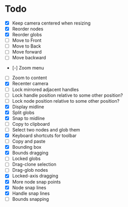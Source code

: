 # Todo

- [x] Keep camera centered when resizing
- [x] Reorder nodes
- [x] Reorder globs
- [ ] Move to Front
- [ ] Move to Back
- [ ] Move forward
- [ ] Move backward
- [-] Zoom menu
- [ ] Zoom to content
- [x] Recenter camera
- [ ] Lock mirrored adjacent handles
- [ ] Lock handle position relative to some other position?
- [ ] Lock node position relative to some other position?
- [x] Display midline
- [x] Split globs
- [x] Snap to midline
- [ ] Copy to clipboard
- [ ] Select two nodes and glob them
- [x] Keyboard shortcuts for toolbar
- [ ] Copy and paste
- [x] Bounding box
- [x] Bounds dragging
- [ ] Locked globs
- [ ] Drag-clone selection
- [ ] Drag-glob nodes
- [x] Locked-axis dragging
- [x] More node snap points
- [x] Node snap lines
- [x] Handle snap lines
- [ ] Bounds snapping
